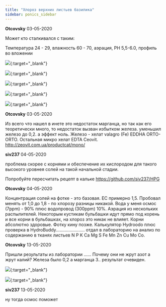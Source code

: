 ```yaml
---
title: "Хлороз верхних листьев базилика"
sidebar: ponics_sidebar
---
```


**Otcovsky** 03-05-2020

Может кто сталкивался с таким:

Температура 24 - 29, влажность 60 - 70, аэрация, PH 5,5-6.0, профиль во вложении

[![](/attachimages/20665_IMG_20200417_130215.jpg)](https://t.me/ponics_ru_files/19951){:target="_blank"}

[![](/attachimages/20667_IMG_20200503_181737.jpg)](https://t.me/ponics_ru_files/19952){:target="_blank"}

[![](/attachimages/20669_IMG_20200503_182021.jpg)](https://t.me/ponics_ru_files/19953){:target="_blank"}

[![](/attachimages/20671_IMG_20200503_182102.jpg)](https://t.me/ponics_ru_files/19954){:target="_blank"}

[![](/attachimages/20673_IMG_20200503_183056.jpg)](https://t.me/ponics_ru_files/19955){:target="_blank"}

**Otcovsky** 03-05-2020

Из всего что нашел в инете это недостаток марганца, но так как его теоретически много, то недостаток вызван избытком железа. уменьшил железо до 0,2. а эффект ноль. Железо - хелат valagro (Fe) EDDHA ORTO-ORTO. Остальная микро хелат EDTA Ceovit. http://zeovit.com.ua/productcat/mono/


**siv237** 04-05-2020

проблема скорее с корнями и обеспечение их кислородом для такого высокого уровнея солей на такой начальной стадии.

Попробуйте пересчитать рецепт в кальке https://github.com/siv237/HPG


**Otcovsky** 04-05-2020

Концентрация солей на фотке - это базовая. EC примерно 1,5. Пробовал менять от 1,0 до 1,8 - по хлорозу разницы никакой. Вода у меня осмос (7ppm) - 90% плюс водопровод (300ppm) 10%. Аэрация из нескольких распылителей. Некоторым кустикам бульбашки идут прямо под корень и все корни в бульбашках, на хлороз это никак не влияет. Корни абсолютно здоровые. Фотку кину позже. Калькулятор Hydroodo плюс проверка в HydroBuddy....................... отдал в лабораторию на анализ по содержанию в тканях листьев N P K Ca Mg S Fe Mn Zn Cu Mo Co.


**Otcovsky** 13-05-2020

Пришли результаты из лаборатории ...... Почему они не жрут азот а жрут калий? Железа было 0,2 а марганца 3.. результат очевиден.

[![](/attachimages/20713_Screenshot_2020-05-13-09-12-58-775_com.google.android.apps.docs.editors.docs.png)](https://t.me/ponics_ru_files/19956){:target="_blank"}

[![](/attachimages/20715_Screenshot_2020-05-13-09-14-48-197_com.google.android.apps.docs.editors.docs.png)](https://t.me/ponics_ru_files/19957){:target="_blank"}

**siv237** 13-05-2020

ну тогда осмос поможет



